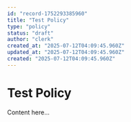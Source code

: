 ```yaml
---
id: "record-1752293385960"
title: "Test Policy"
type: "policy"
status: "draft"
author: "clerk"
created_at: "2025-07-12T04:09:45.960Z"
updated_at: "2025-07-12T04:09:45.960Z"
created: "2025-07-12T04:09:45.960Z"
---
```


# Test Policy

Content here...
